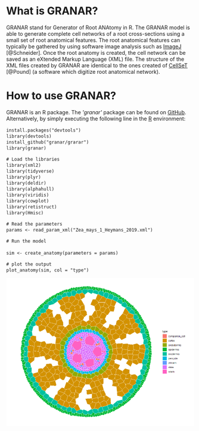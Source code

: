 # What is GRANAR?

GRANAR stand for Generator of Root ANAtomy in R. The GRANAR model is able to generate complete cell networks of a root cross-sections using a small set of root anatomical features. The root anatomical features can typically be gathered by using software image analysis such as [ImageJ](https://imagej.net/Welcome) [@Schneider]. Once the root anatomy is created, the cell network can be saved as an eXtended Markup Language (XML) file. The structure of the XML files created by GRANAR are identical to the ones created of [CellSeT](https://www.nottingham.ac.uk/research/groups/cvl/software/cellset.aspx) [@Pound] (a software which digitize root anatomical network).

# How to use GRANAR?

GRANAR is an R package. The *'granar'* package can be found on [GitHub](https://github.com/granar/granar).
Alternatively, by simply executing the following line in the [R](https://cran.r-project.org/) environment:

```{r}
install.packages("devtools")
library(devtools)
install_github("granar/grarar")
library(granar)
```

```{r preambule, echo=T, warning=F, message=F}
# Load the libraries
library(xml2)
library(tidyverse)
library(plyr)
library(deldir)
library(alphahull)
library(viridis)
library(cowplot)
library(retistruct)
library(Hmisc)
```

```{r}
# Read the parameters
params <- read_param_xml("Zea_mays_1_Heymans_2019.xml")
```

```{r GRANAR, message = F, warning= F}
# Run the model

sim <- create_anatomy(parameters = params)
```

```{r plot}
# plot the output
plot_anatomy(sim, col = "type")
```

![](modelparam/Zea_mays.PNG)

